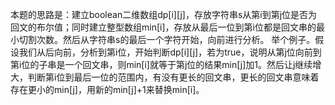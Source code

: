 本题的思路是：建立boolean二维数组dp[i][j]，存放字符串s从第i到第j位是否为回文的布尔值；同时建立整型数组min[i]，存放从最后一位到第i位都是回文串的最小切割次数。然后从字符串s的最后一个字符开始，向前进行分析。
举个例子。假设我们从后向前，分析到第i位，开始判断dp[i][j]，若为true，说明从第j位向前到第i位的子串是一个回文串，则min[i]就等于第j位的结果min[j]加1。然后让j继续增大，判断第i位到最后一位的范围内，有没有更长的回文串，更长的回文串意味着存在更小的min[j]，用新的min[j]+1来替换min[i]。